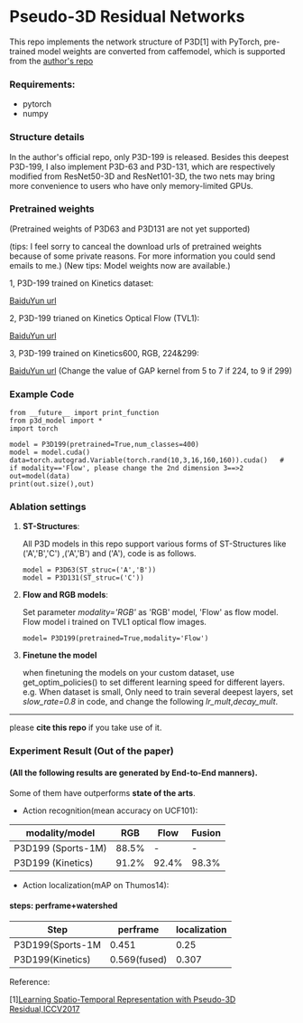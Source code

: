 # Pseudo-3D Residual Networks

This repo implements the network structure of P3D[1] with PyTorch, pre-trained model weights are converted from caffemodel, which is supported from the [author's repo](https://github.com/ZhaofanQiu/pseudo-3d-residual-networks)


### Requirements:

- pytorch
- numpy

### Structure details

In the author's official repo, only P3D-199 is released. Besides this deepest P3D-199, I also implement P3D-63 and P3D-131, which are respectively modified from ResNet50-3D and ResNet101-3D, the two nets may bring more convenience to users who have only memory-limited GPUs.


### Pretrained weights
(Pretrained weights of P3D63 and P3D131 are not yet supported) 

(tips: I feel sorry to canceal the download urls of pretrained weights because of some private reasons. For more information you could send emails to me.)
(New tips: Model weights now are available.)

1, P3D-199 trained on Kinetics dataset:

 [BaiduYun url](https://pan.baidu.com/s/1o8VFtMy)
 
2, P3D-199 trianed on Kinetics Optical Flow (TVL1):

 [BaiduYun url](https://pan.baidu.com/s/1o8VFtMy)

3, P3D-199 trained on Kinetics600, RGB, 224&299:

 [BaiduYun url](https://pan.baidu.com/s/1xAfTcqVX1qgoArGzRbI4SQ)
 (Change the value of GAP kernel from 5 to 7 if 224, to 9 if 299)

### Example Code

    from __future__ import print_function
    from p3d_model import *
    import torch
    
    model = P3D199(pretrained=True,num_classes=400)
    model = model.cuda()
    data=torch.autograd.Variable(torch.rand(10,3,16,160,160)).cuda()   # if modality=='Flow', please change the 2nd dimension 3==>2
    out=model(data)
    print(out.size(),out)
    

### Ablation settings

1. **ST-Structures**:

    All P3D models in this repo support various forms of ST-Structures like ('A','B','C') ,('A','B') and ('A'), code is as follows.

    ```
    model = P3D63(ST_struc=('A','B'))
    model = P3D131(ST_struc=('C'))
    ```
    
2. **Flow and RGB models**:
    
    Set parameter *modality='RGB'* as 'RGB' model, 'Flow' as flow model. Flow model i trained on TVL1 optical flow images.
    
    ```
    model= P3D199(pretrained=True,modality='Flow')
    ```
3. **Finetune the model**

    when finetuning the models on your custom dataset, use get_optim_policies() to set different learning speed for different layers. e.g. When dataset is small, Only need to train several deepest layers, set *slow_rate=0.8* in code, and change the following *lr_mult*,*decay_mult*. 

-----------------------------------
please **cite this repo** if you take use of it.


### Experiment Result (Out of the paper)

#### (All the following results are generated by End-to-End manners).
Some of them have outperforms **state of the arts**.
- Action recognition(mean accuracy on UCF101):
  

modality/model | RGB | Flow | Fusion
---|---|---|---
P3D199 (Sports-1M) | 88.5%| -|-
P3D199 (Kinetics) | 91.2% | 92.4%| 98.3%

- Action localization(mAP on Thumos14):
  
#### steps: perframe+watershed
Step | perframe | localization
---|---|---
P3D199(Sports-1M | 0.451 | 0.25
P3D199(Kinetics) | 0.569(fused) | 0.307



Reference:

 [1][Learning Spatio-Temporal Representation with Pseudo-3D Residual,ICCV2017](http://openaccess.thecvf.com/content_iccv_2017/html/Qiu_Learning_Spatio-Temporal_Representation_ICCV_2017_paper.html)
